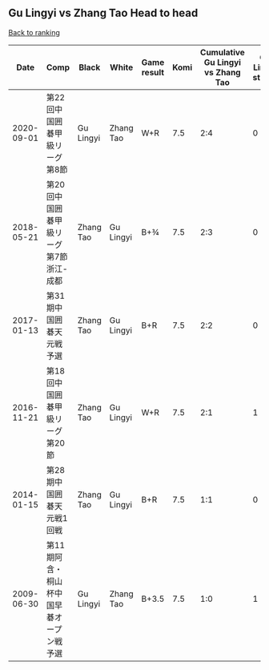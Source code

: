 ## Gu Lingyi vs Zhang Tao Head to head

[Back to ranking](../../index.md)




| **Date** | **Comp** | **Black** | **White** | **Game result** | **Komi** | **Cumulative Gu Lingyi vs Zhang Tao** | **Gu Lingyi streak** | **Zhang Tao streak** | 
| --- | --- | --- | --- | --- | --- | --- | --- | --- |
| 2020-09-01 | 第22回中国囲碁甲級リーグ第8節 | Gu Lingyi | Zhang Tao | W+R | 7.5 | 2:4 | 0 | 3 | 
| 2018-05-21 | 第20回中国囲碁甲級リーグ第7節浙江-成都 | Zhang Tao | Gu Lingyi | B+¾ | 7.5 | 2:3 | 0 | 2 | 
| 2017-01-13 | 第31期中国囲碁天元戦予選 | Zhang Tao | Gu Lingyi | B+R | 7.5 | 2:2 | 0 | 1 | 
| 2016-11-21 | 第18回中国囲碁甲級リーグ第20節 | Zhang Tao | Gu Lingyi | W+R | 7.5 | 2:1 | 1 | 0 | 
| 2014-01-15 | 第28期中国囲碁天元戦1回戦 | Zhang Tao | Gu Lingyi | B+R | 7.5 | 1:1 | 0 | 1 | 
| 2009-06-30 | 第11期阿含・桐山杯中国早碁オープン戦予選 | Gu Lingyi | Zhang Tao | B+3.5 | 7.5 | 1:0 | 1 | 0 |




